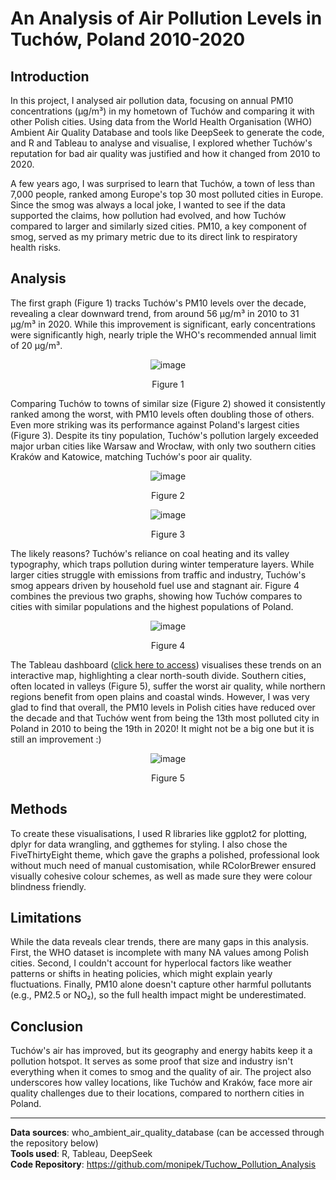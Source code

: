 # An Analysis of Air Pollution Levels in Tuchów, Poland 2010-2020

## Introduction
In this project, I analysed air pollution data, focusing on annual PM10 concentrations (μg/m³) in my hometown of Tuchów and comparing it with other Polish cities. Using data from the World Health Organisation (WHO) Ambient Air Quality Database and tools like DeepSeek to generate the code, and R and Tableau to analyse and visualise, I explored whether Tuchów's reputation for bad air quality was justified and how it changed from 2010 to 2020.

A few years ago, I was surprised to learn that Tuchów, a town of less than 7,000 people, ranked among Europe's top 30 most polluted cities in Europe. Since the smog was always a local joke, I wanted to see if the data supported the claims, how pollution had evolved, and how Tuchów compared to larger and similarly sized cities. PM10, a key component of smog, served as my primary metric due to its direct link to respiratory health risks.

## Analysis
The first graph (Figure 1) tracks Tuchów's PM10 levels over the decade, revealing a clear downward trend, from around 56 μg/m³ in 2010 to 31 μg/m³ in 2020. While this improvement is significant, early concentrations were significantly high, nearly triple the WHO's recommended annual limit of 20 μg/m³.

<div align="center">
  
![image](https://github.com/user-attachments/assets/d0f13e95-9e9a-4629-bdb5-66a8e4604bb4)

Figure 1
</div>

Comparing Tuchów to towns of similar size (Figure 2) showed it consistently ranked among the worst, with PM10 levels often doubling those of others. Even more striking was its performance against Poland's largest cities (Figure 3). Despite its tiny population, Tuchów's pollution largely exceeded major urban cities like Warsaw and Wrocław, with only two southern cities Kraków and Katowice, matching Tuchów's poor air quality.

<div align="center">
  
![image](https://github.com/user-attachments/assets/776bab77-e62c-4ead-b198-f0f08a773046)

Figure 2
</div>


<div align="center">
  
![image](https://github.com/user-attachments/assets/74175ce0-b9ac-48a2-a69d-6d3706482553)

Figure 3
</div>


The likely reasons? Tuchów's reliance on coal heating and its valley typography, which traps pollution during winter temperature layers. While larger cities struggle with emissions from traffic and industry, Tuchów's smog appears driven by household fuel use and stagnant air. Figure 4 combines the previous two graphs, showing how Tuchów compares to cities with similar populations and the highest populations of Poland.

<div align="center">
  
![image](https://github.com/user-attachments/assets/bd33dc4d-720c-439e-87a4-8484a7d026f4)

Figure 4
</div>


The Tableau dashboard ([click here to access](https://public.tableau.com/app/profile/monika.pekosz3314/viz/PolandPollutionLevelsDashboard/AveragePM10)) visualises these trends on an interactive map, highlighting a clear north-south divide. Southern cities, often located in valleys (Figure 5), suffer the worst air quality, while northern regions benefit from open plains and coastal winds. However, I was very glad to find that overall, the PM10 levels in Polish cities have reduced over the decade and that Tuchów went from being the 13th most polluted city in Poland in 2010 to being the 19th in 2020! It might not be a big one but it is still an improvement :)

<div align="center">
  
![image](https://github.com/user-attachments/assets/260aa99b-71a7-4cf8-862f-2c99937907a7)

Figure 5
</div>

## Methods
To create these visualisations, I used R libraries like ggplot2 for plotting, dplyr for data wrangling, and ggthemes for styling. I also chose the FiveThirtyEight theme, which gave the graphs a polished, professional look without much need of manual customisation, while RColorBrewer ensured visually cohesive colour schemes, as well as made sure they were colour blindness friendly.

## Limitations
While the data reveals clear trends, there are many gaps in this analysis. First, the WHO dataset is incomplete with many NA values among Polish cities. Second, I couldn't account for hyperlocal factors like weather patterns or shifts in heating policies, which might explain yearly fluctuations. Finally, PM10 alone doesn't capture other harmful pollutants (e.g., PM2.5 or NO₂), so the full health impact might be underestimated.

## Conclusion
Tuchów's air has improved, but its geography and energy habits keep it a pollution hotspot. It serves as some proof that size and industry isn't everything when it comes to smog and the quality of air. The project also underscores how valley locations, like Tuchów and Kraków, face more air quality challenges due to their locations, compared to northern cities in Poland.

---

**Data sources**: who_ambient_air_quality_database (can be accessed through the repository below)  
**Tools used**: R, Tableau, DeepSeek    
**Code Repository**: https://github.com/monipek/Tuchow_Pollution_Analysis
